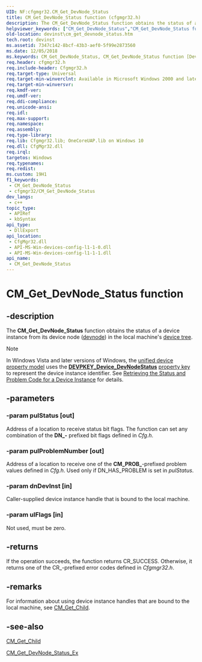 ```yaml
---
UID: NF:cfgmgr32.CM_Get_DevNode_Status
title: CM_Get_DevNode_Status function (cfgmgr32.h)
description: The CM_Get_DevNode_Status function obtains the status of a device instance from its device node (devnode) in the local machine's device tree.
helpviewer_keywords: ["CM_Get_DevNode_Status","CM_Get_DevNode_Status function [Device and Driver Installation]","cfgmgr32/CM_Get_DevNode_Status","cfgmgrfn_ac924e13-1a2f-4e48-90fe-1020faf1a0df.xml","devinst.cm_get_devnode_status"]
old-location: devinst\cm_get_devnode_status.htm
tech.root: devinst
ms.assetid: 7347c142-8bcf-43b3-aef0-5f99e2873560
ms.date: 12/05/2018
ms.keywords: CM_Get_DevNode_Status, CM_Get_DevNode_Status function [Device and Driver Installation], cfgmgr32/CM_Get_DevNode_Status, cfgmgrfn_ac924e13-1a2f-4e48-90fe-1020faf1a0df.xml, devinst.cm_get_devnode_status
req.header: cfgmgr32.h
req.include-header: Cfgmgr32.h
req.target-type: Universal
req.target-min-winverclnt: Available in Microsoft Windows 2000 and later versions of Windows.
req.target-min-winversvr: 
req.kmdf-ver: 
req.umdf-ver: 
req.ddi-compliance: 
req.unicode-ansi: 
req.idl: 
req.max-support: 
req.namespace: 
req.assembly: 
req.type-library: 
req.lib: Cfgmgr32.lib; OneCoreUAP.lib on Windows 10
req.dll: CfgMgr32.dll
req.irql: 
targetos: Windows
req.typenames: 
req.redist: 
ms.custom: 19H1
f1_keywords:
 - CM_Get_DevNode_Status
 - cfgmgr32/CM_Get_DevNode_Status
dev_langs:
 - c++
topic_type:
 - APIRef
 - kbSyntax
api_type:
 - DllExport
api_location:
 - CfgMgr32.dll
 - API-MS-Win-devices-config-l1-1-0.dll
 - API-MS-Win-devices-config-l1-1-1.dll
api_name:
 - CM_Get_DevNode_Status
---
```


# CM_Get_DevNode_Status function


## -description

The <b>CM_Get_DevNode_Status</b> function obtains the status of a device instance from its device node (<a href="/windows-hardware/drivers/">devnode</a>) in the local machine's <a href="/windows-hardware/drivers/kernel/device-tree">device tree</a>.

> [!NOTE]
> In Windows Vista and later versions of Windows, the [unified device property model](/windows-hardware/drivers/install/unified-device-property-model--windows-vista-and-later-) uses the [**DEVPKEY_Device_DevNodeStatus**](/windows-hardware/drivers/install/devpkey-device-devnodestatus) [property key](/windows-hardware/drivers/install/property-keys) to represent the device instance identifier. See [Retrieving the Status and Problem Code for a Device Instance](/windows-hardware/drivers/install/retrieving-the-status-and-problem-code-for-a-device-instance) for details.

## -parameters

### -param pulStatus [out]

Address of a location to receive status bit flags. The function can set any combination of the <b>DN_-</b> prefixed bit flags defined in <i>Cfg.h</i>.

### -param pulProblemNumber [out]

Address of a location to receive one of the <b>CM_PROB_</b>-prefixed problem values defined in <i>Cfg.h</i>. Used only if DN_HAS_PROBLEM is set in <i>pulStatus</i>.

### -param dnDevInst [in]

Caller-supplied device instance handle that is bound to the local machine.

### -param ulFlags [in]

Not used, must be zero.

## -returns

If the operation succeeds, the function returns CR_SUCCESS. Otherwise, it returns one of the CR_-prefixed error codes defined in <i>Cfgmgr32.h</i>.

## -remarks

For information about using device instance handles that are bound to the local machine, see <a href="/windows/desktop/api/cfgmgr32/nf-cfgmgr32-cm_get_child">CM_Get_Child</a>.

## -see-also

<a href="/windows/desktop/api/cfgmgr32/nf-cfgmgr32-cm_get_child">CM_Get_Child</a>



<a href="/windows/desktop/api/cfgmgr32/nf-cfgmgr32-cm_get_devnode_status_ex">CM_Get_DevNode_Status_Ex</a>
